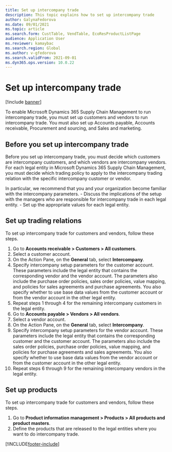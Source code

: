 ```yaml
---
title: Set up intercompany trade
description: This topic explains how to set up intercompany trade
author: GalynaFedorova
ms.date: 09/01/2021
ms.topic: article
ms.search.form: CustTable, VendTable, EcoResProductListPage
audience: Application User
ms.reviewer: kamaybac
ms.search.region: Global
ms.author: v-gfedorova
ms.search.validFrom: 2021-09-01
ms.dyn365.ops.version: 10.0.22
---
```


# Set up intercompany trade

[!include [banner](../../includes/banner.md)]

To enable Microsoft Dynamics 365 Supply Chain Management to run intercompany trade, you must set up customers and vendors to run intercompany trade. You must also set up Accounts payable, Accounts receivable, Procurement and sourcing, and Sales and marketing.

## Before you set up intercompany trade

Before you set up intercompany trade, you must decide which customers are intercompany customers, and which vendors are intercompany vendors. For each legal entity in Microsoft Dynamics 365 Supply Chain Management, you must decide which trading policy to apply to the intercompany trading relation with the specific intercompany customer or vendor.

In particular, we recommend that you and your organization become familiar with the intercompany parameters. 
    - Discuss the implications of the setup with the managers who are responsible for intercompany trade in each legal entity.
    - Set up the appropriate values for each legal entity.

## Set up trading relations

To set up intercompany trade for customers and vendors, follow these steps.

1. Go to **Accounts receivable \> Customers \> All customers**.
1. Select a customer account.
1. On the Action Pane, on the  **General**  tab, select  **Intercompany**.
1. Specify intercompany setup parameters for the customer account. These parameters include the legal entity that contains the corresponding vendor and the vendor account. The parameters also include the purchase order policies, sales order policies, value mapping, and policies for sales agreements and purchase agreements. You also specify whether to use base data values from the customer account or from the vendor account in the other legal entity.
1. Repeat steps 1 through 4 for the remaining intercompany customers in the legal entity.
1. Go to  **Accounts payable \> Vendors \> All vendors**.
1. Select a vendor account.
1. On the Action Pane, on the  **General**  tab, select  **Intercompany**.
1. Specify intercompany setup parameters for the vendor account. These parameters include the legal entity that contains the corresponding customer and the customer account. The parameters also include the sales order policies, purchase order policies, value mapping, and policies for purchase agreements and sales agreements. You also specify whether to use base data values from the vendor account or from the customer account in the other legal entity.
1. Repeat steps 6 through 9 for the remaining intercompany vendors in the legal entity.

## Set up products

To set up intercompany trade for customers and vendors, follow these steps.

1. Go to  **Product information management \> Products \> All products and product masters**.
1. Define the products that are released to the legal entities where you want to do intercompany trade.

[!INCLUDE[footer-include](../../includes/footer-banner.md)]